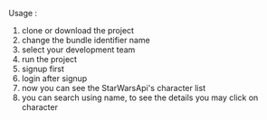 Usage :
  1. clone or download the project
  2. change the bundle identifier name
  3. select your development team
  4. run the project
  5. signup first
  6. login after signup
  7. now you can see the StarWarsApi's character list
  8. you can search using name, to see the details you may click on character
